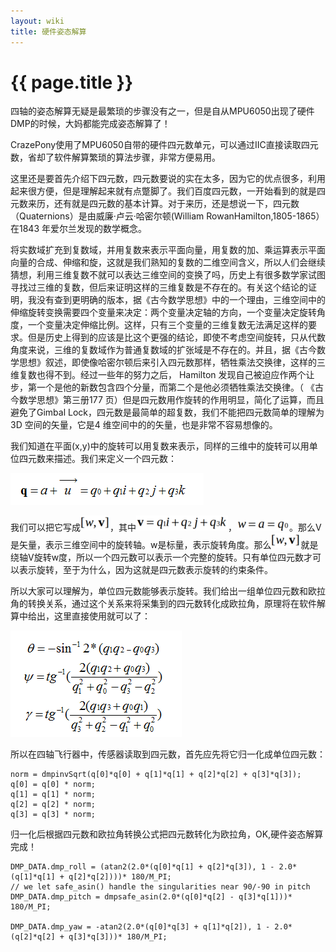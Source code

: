 ```yaml
---
layout: wiki
title: 硬件姿态解算
---
```


# {{ page.title }}

四轴的姿态解算无疑是最繁琐的步骤没有之一，但是自从MPU6050出现了硬件DMP的时候，大妈都能完成姿态解算了！

CrazePony使用了MPU6050自带的硬件四元数单元，可以通过IIC直接读取四元数，省却了软件解算繁琐的算法步骤，非常方便易用。

这里还是要首先介绍下四元数，四元数要说的实在太多，因为它的优点很多，利用起来很方便，但是理解起来就有点蹩脚了。我们百度四元数，一开始看到的就是四元数来历，还有就是四元数的基本计算。对于来历，还是想说一下，四元数（Quaternions）是由威廉·卢云·哈密尔顿(William RowanHamilton,1805-1865）在1843 年爱尔兰发现的数学概念。

将实数域扩充到复数域，并用复数来表示平面向量，用复数的加、乘运算表示平面向量的合成、伸缩和旋，这就是我们熟知的复数的二维空间含义，所以人们会继续猜想，利用三维复数不就可以表达三维空间的变换了吗，历史上有很多数学家试图寻找过三维的复数，但后来证明这样的三维复数是不存在的。有关这个结论的证明，我没有查到更明确的版本，据《古今数学思想》中的一个理由，三维空间中的伸缩旋转变换需要四个变量来决定：两个变量决定轴的方向，一个变量决定旋转角度，一个变量决定伸缩比例。这样，只有三个变量的三维复数无法满足这样的要求。但是历史上得到的应该是比这个更强的结论，即使不考虑空间旋转，只从代数角度来说，三维的复数域作为普通复数域的扩张域是不存在的。并且，据《古今数学思想》叙述，即使像哈密尔顿后来引入四元数那样，牺牲乘法交换律，这样的三维复数也得不到。经过一些年的努力之后， Hamilton 发现自己被迫应作两个让步，第一个是他的新数包含四个分量，而第二个是他必须牺牲乘法交换律。（ 《古今数学思想》第三册177 页）但是四元数用作旋转的作用明显，简化了运算，而且避免了Gimbal Lock，四元数是最简单的超复数，我们不能把四元数简单的理解为3D 空间的矢量，它是4 维空间中的的矢量，也是非常不容易想像的。

我们知道在平面(x,y)中的旋转可以用复数来表示，同样的三维中的旋转可以用单位四元数来描述。我们来定义一个四元数：

![](/assets/img/hardware-algorithm-1.png)

我们可以把它写成![](/assets/img/hard-al-1.png)，其中![](/assets/img/hard-al-2.png)，![](/assets/img/hard-al-3.png)。那么V是矢量，表示三维空间中的旋转轴。w是标量，表示旋转角度。那么![](/assets/img/hard-al-1.png)就是绕轴V旋转w度，所以一个四元数可以表示一个完整的旋转。只有单位四元数才可以表示旋转，至于为什么，因为这就是四元数表示旋转的约束条件。

所以大家可以理解为，单位四元数能够表示旋转。我们给出一组单位四元数和欧拉角的转换关系，通过这个关系来将采集到的四元数转化成欧拉角，原理将在软件解算中给出，这里直接使用就可以了：

![](/assets/img/hardware-algorithm-2.png)

所以在四轴飞行器中，传感器读取到四元数，首先应先将它归一化成单位四元数：

~~~
norm = dmpinvSqrt(q[0]*q[0] + q[1]*q[1] + q[2]*q[2] + q[3]*q[3]);
q[0] = q[0] * norm;
q[1] = q[1] * norm;
q[2] = q[2] * norm;
q[3] = q[3] * norm;
~~~

归一化后根据四元数和欧拉角转换公式把四元数转化为欧拉角，OK,硬件姿态解算完成！

~~~
DMP_DATA.dmp_roll = (atan2(2.0*(q[0]*q[1] + q[2]*q[3]), 1 - 2.0*(q[1]*q[1] + q[2]*q[2])))* 180/M_PI;
// we let safe_asin() handle the singularities near 90/-90 in pitch
DMP_DATA.dmp_pitch = dmpsafe_asin(2.0*(q[0]*q[2] - q[3]*q[1]))* 180/M_PI;

DMP_DATA.dmp_yaw = -atan2(2.0*(q[0]*q[3] + q[1]*q[2]), 1 - 2.0*(q[2]*q[2] + q[3]*q[3]))* 180/M_PI;
~~~
